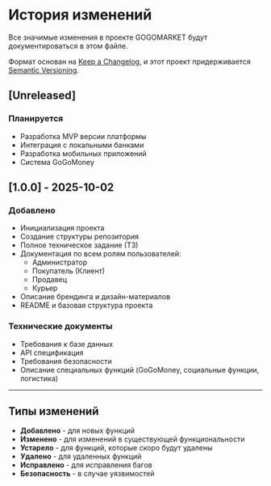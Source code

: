 
# История изменений

Все значимые изменения в проекте GOGOMARKET будут документироваться в этом файле.

Формат основан на [Keep a Changelog](https://keepachangelog.com/ru/1.0.0/),
и этот проект придерживается [Semantic Versioning](https://semver.org/lang/ru/).

## [Unreleased]

### Планируется
- Разработка MVP версии платформы
- Интеграция с локальными банками
- Разработка мобильных приложений
- Система GoGoMoney

## [1.0.0] - 2025-10-02

### Добавлено
- Инициализация проекта
- Создание структуры репозитория
- Полное техническое задание (ТЗ)
- Документация по всем ролям пользователей:
  - Администратор
  - Покупатель (Клиент)
  - Продавец
  - Курьер
- Описание брендинга и дизайн-материалов
- README и базовая структура проекта

### Технические документы
- Требования к базе данных
- API спецификация
- Требования безопасности
- Описание специальных функций (GoGoMoney, социальные функции, логистика)

---

## Типы изменений

- **Добавлено** - для новых функций
- **Изменено** - для изменений в существующей функциональности
- **Устарело** - для функций, которые скоро будут удалены
- **Удалено** - для удаленных функций
- **Исправлено** - для исправления багов
- **Безопасность** - в случае уязвимостей

